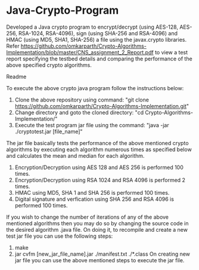 # Java-Crypto-Program
Developed a Java crypto program to encrypt/decrypt (using AES-128, AES-256, RSA-1024, RSA-4096), sign (using SHA-256 and RSA-4096) and HMAC (using MD5, SHA1, SHA-256) a file using the javax.crypto libraries. 
Refer https://github.com/omkarparth/Crypto-Algorithms-Implementation/blob/master/CNS_assignment_2_Report.pdf to view a test report specifying the testbed details and comparing the performance of the above specified crypto algorithms.

Readme

To execute the above crypto java program follow the instructions below:
1. Clone the above repository using command: "git clone https://github.com/omkarparth/Crypto-Algorithms-Implementation.git"
2. Change directory and goto the cloned directory: "cd Crypto-Algorithms-Implementation/"
3. Execute the test program jar file using the command: "java -jar ./cryptotest.jar [file_name]"

The jar file basically tests the performance of the above mentioned crypto algorithms by executing each algorithm numerous times as specified below and calculates the mean and median for each algorithm.
1. Encryption/Decryption using AES 128 and AES 256 is performed 100 times.
2. Encryption/Decryption using RSA 1024 and RSA 4096 is performed 2 times.
3. HMAC using MD5, SHA 1 and SHA 256 is performed 100 times.
4. Digital signature and verfication using SHA 256 and RSA 4096 is performed 100 times.

If you wish to change the number of iterations of any of the above mentioned algorithms then you may do so by changing the source code in the desired algorithm .java file. 
On doing it, to recompile and create a new test jar file you can use the following steps:
1. make
2. jar cvfm [new_jar_file_name].jar ./manifest.txt ./*.class
On creating new jar file you can use the above mentioned steps to execute the jar file.
